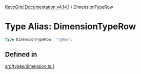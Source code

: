 [RevoGrid Documentation v4.14.1](README.md) / DimensionTypeRow

# Type Alias: DimensionTypeRow

```ts
type DimensionTypeRow: "rgRow";
```

## Defined in

[src/types/dimension.ts:1](https://github.com/revolist/revogrid/blob/925db466c3d20933669e374666cd0ddbe00cac19/src/types/dimension.ts#L1)
